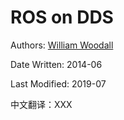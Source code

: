 # ROS on DDS

Authors: [William Woodall](https://github.com/wjwwood)

Date Written: 2014-06

Last Modified: 2019-07

中文翻译：XXX

